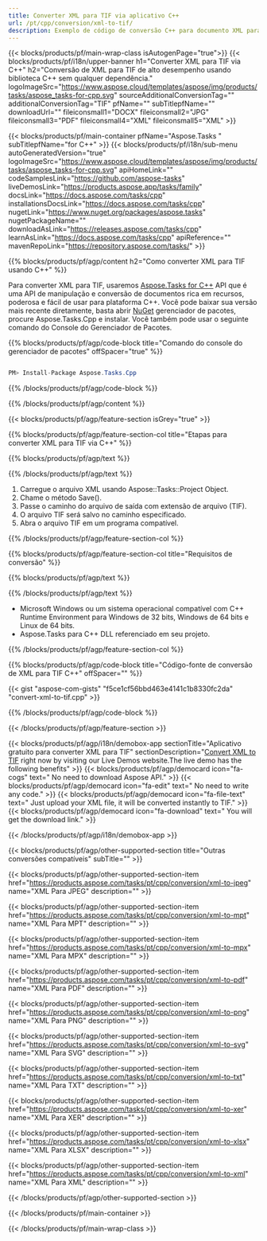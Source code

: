 ```yaml
---
title: Converter XML para TIF via aplicativo C++ 
url: /pt/cpp/conversion/xml-to-tif/ 
description: Exemplo de código de conversão C++ para documento XML para formato TIF. Use o código de exemplo para conversão em lote de XML para TIF em qualquer aplicativo C++.
---
```


{{< blocks/products/pf/main-wrap-class isAutogenPage="true">}}
{{< blocks/products/pf/i18n/upper-banner h1="Converter XML para TIF via C++" h2="Conversão de XML para TIF de alto desempenho usando biblioteca C++ sem qualquer dependência." logoImageSrc="https://www.aspose.cloud/templates/aspose/img/products/tasks/aspose_tasks-for-cpp.svg" sourceAdditionalConversionTag="" additionalConversionTag="TIF" pfName="" subTitlepfName="" downloadUrl="" fileiconsmall1="DOCX" fileiconsmall2="JPG" fileiconsmall3="PDF" fileiconsmall4="XML" fileiconsmall5="XML" >}}

{{< blocks/products/pf/main-container pfName="Aspose.Tasks " subTitlepfName="for C++" >}}
{{< blocks/products/pf/i18n/sub-menu autoGeneratedVersion="true" logoImageSrc="https://www.aspose.cloud/templates/aspose/img/products/tasks/aspose_tasks-for-cpp.svg" apiHomeLink="" codeSamplesLink="https://github.com/aspose-tasks" liveDemosLink="https://products.aspose.app/tasks/family" docsLink="https://docs.aspose.com/tasks/cpp" installationsDocsLink="https://docs.aspose.com/tasks/cpp" nugetLink="https://www.nuget.org/packages/aspose.tasks" nugetPackageName="" downloadAsLink="https://releases.aspose.com/tasks/cpp" learnAsLink="https://docs.aspose.com/tasks/cpp" apiReference="" mavenRepoLink="https://repository.aspose.com/tasks/" >}}

{{% blocks/products/pf/agp/content h2="Como converter XML para TIF usando C++" %}}

 Para converter XML para TIF, usaremos
 [Aspose.Tasks for C++](https://products.aspose.com/tasks/cpp)
 API que é uma API de manipulação e conversão de documentos rica em recursos, poderosa e fácil de usar para plataforma C++. Você pode baixar sua versão mais recente diretamente, basta abrir
 [NuGet](https://www.nuget.org/packages/aspose.tasks)
 gerenciador de pacotes, procure
 Aspose.Tasks.Cpp
 e instalar. Você também pode usar o seguinte comando do Console do Gerenciador de Pacotes.

{{% blocks/products/pf/agp/code-block title="Comando do console do gerenciador de pacotes" offSpacer="true" %}}

```cs

PM> Install-Package Aspose.Tasks.Cpp

```

{{% /blocks/products/pf/agp/code-block %}}

{{% /blocks/products/pf/agp/content %}}

{{< blocks/products/pf/agp/feature-section isGrey="true" >}}

{{% blocks/products/pf/agp/feature-section-col title="Etapas para converter XML para TIF via C++" %}}

{{% blocks/products/pf/agp/text %}}


{{% /blocks/products/pf/agp/text %}}

1. Carregue o arquivo XML usando Aspose::Tasks::Project Object.
1. Chame o método Save().
1. Passe o caminho do arquivo de saída com extensão de arquivo (TIF).
1. O arquivo TIF será salvo no caminho especificado.
1. Abra o arquivo TIF em um programa compatível.

{{% /blocks/products/pf/agp/feature-section-col %}}

{{% blocks/products/pf/agp/feature-section-col title="Requisitos de conversão" %}}

{{% blocks/products/pf/agp/text %}}


{{% /blocks/products/pf/agp/text %}}

- Microsoft Windows ou um sistema operacional compatível com C++ Runtime Environment para Windows de 32 bits, Windows de 64 bits e Linux de 64 bits.
- Aspose.Tasks para C++ DLL referenciado em seu projeto.

{{% /blocks/products/pf/agp/feature-section-col %}}

{{% blocks/products/pf/agp/code-block title="Código-fonte de conversão de XML para TIF C++" offSpacer="" %}}

{{< gist "aspose-com-gists" "f5ce1cf56bbd463e4141c1b8330fc2da" "convert-xml-to-tif.cpp" >}}

{{% /blocks/products/pf/agp/code-block %}}

{{< /blocks/products/pf/agp/feature-section >}}

<!-- aboutfile Starts -->

{{< blocks/products/pf/agp/i18n/demobox-app sectionTitle="Aplicativo gratuito para converter XML para TIF" sectionDescription="[Convert XML to TIF](https://products.aspose.app/tasks/conversion/xml-to-tif) right now by visiting our Live Demos website.The live demo has the following benefits" >}}
        {{< blocks/products/pf/agp/democard icon="fa-cogs" text=" No need to download Aspose API." >}}
        {{< blocks/products/pf/agp/democard icon="fa-edit" text=" No need to write any code." >}}
        {{< blocks/products/pf/agp/democard icon="fa-file-text" text=" Just upload your XML file, it will be converted instantly to TIF." >}}
        {{< blocks/products/pf/agp/democard icon="fa-download" text=" You will get the download link." >}}

{{< /blocks/products/pf/agp/i18n/demobox-app >}}

<!-- aboutfile Ends -->

{{< blocks/products/pf/agp/other-supported-section title="Outras conversões compatíveis" subTitle="" >}}

{{< blocks/products/pf/agp/other-supported-section-item href="https://products.aspose.com/tasks/pt/cpp/conversion/xml-to-jpeg" name="XML Para JPEG" description="" >}}

{{< blocks/products/pf/agp/other-supported-section-item href="https://products.aspose.com/tasks/pt/cpp/conversion/xml-to-mpt" name="XML Para MPT" description="" >}}

{{< blocks/products/pf/agp/other-supported-section-item href="https://products.aspose.com/tasks/pt/cpp/conversion/xml-to-mpx" name="XML Para MPX" description="" >}}

{{< blocks/products/pf/agp/other-supported-section-item href="https://products.aspose.com/tasks/pt/cpp/conversion/xml-to-pdf" name="XML Para PDF" description="" >}}

{{< blocks/products/pf/agp/other-supported-section-item href="https://products.aspose.com/tasks/pt/cpp/conversion/xml-to-png" name="XML Para PNG" description="" >}}

{{< blocks/products/pf/agp/other-supported-section-item href="https://products.aspose.com/tasks/pt/cpp/conversion/xml-to-svg" name="XML Para SVG" description="" >}}

{{< blocks/products/pf/agp/other-supported-section-item href="https://products.aspose.com/tasks/pt/cpp/conversion/xml-to-txt" name="XML Para TXT" description="" >}}

{{< blocks/products/pf/agp/other-supported-section-item href="https://products.aspose.com/tasks/pt/cpp/conversion/xml-to-xer" name="XML Para XER" description="" >}}

{{< blocks/products/pf/agp/other-supported-section-item href="https://products.aspose.com/tasks/pt/cpp/conversion/xml-to-xlsx" name="XML Para XLSX" description="" >}}

{{< blocks/products/pf/agp/other-supported-section-item href="https://products.aspose.com/tasks/pt/cpp/conversion/xml-to-xml" name="XML Para XML" description="" >}}



{{< /blocks/products/pf/agp/other-supported-section >}}

{{< /blocks/products/pf/main-container >}}
    
{{< /blocks/products/pf/main-wrap-class >}}